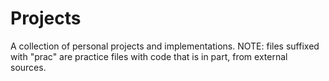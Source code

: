 # Projects
A collection of personal projects and implementations. NOTE: files suffixed with "prac" are practice files with code that is in part, from external sources.

